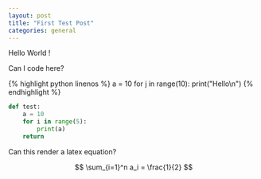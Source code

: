 ```yaml
---
layout: post
title: "First Test Post"
categories: general
---
```


Hello World !

Can I code here?

{% highlight python linenos %}
a = 10
for j in range(10):
    print("Hello\n")
{% endhighlight %}

```python
def test:
    a = 10
    for i in range(5):
        print(a)
    return 
```

Can this render a latex equation?

$$
\sum_{i=1}^n a_i = \frac{1}{2}
$$